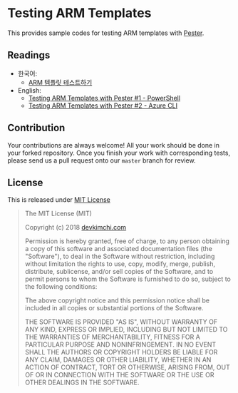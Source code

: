# Testing ARM Templates #

This provides sample codes for testing ARM templates with [Pester](https://github.com/pester/Pester).


## Readings ##

* 한국어:
  * [ARM 템플릿 테스트하기](https://blog.aliencube.org/#)
* English:
  * [Testing ARM Templates with Pester #1 - PowerShell](https://blog.mexia.com.au/testing-arm-templates-with-pester)
  * [Testing ARM Templates with Pester #2 - Azure CLI](https://blog.mexia.com.au/testing-arm-templates-with-pester-2)


## Contribution ##

Your contributions are always welcome! All your work should be done in your forked repository. Once you finish your work with corresponding tests, please send us a pull request onto our `master` branch for review.


## License ##

This is released under [MIT License](http://opensource.org/licenses/MIT)

> The MIT License (MIT)
>
> Copyright (c) 2018 [devkimchi.com](https://devkimchi.com)
> 
> Permission is hereby granted, free of charge, to any person obtaining a copy of this software and associated documentation files (the "Software"), to deal in the Software without restriction, including without limitation the rights to use, copy, modify, merge, publish, distribute, sublicense, and/or sell copies of the Software, and to permit persons to whom the Software is furnished to do so, subject to the following conditions:
> 
> The above copyright notice and this permission notice shall be included in all copies or substantial portions of the Software.
> 
> THE SOFTWARE IS PROVIDED "AS IS", WITHOUT WARRANTY OF ANY KIND, EXPRESS OR IMPLIED, INCLUDING BUT NOT LIMITED TO THE WARRANTIES OF MERCHANTABILITY, FITNESS FOR A PARTICULAR PURPOSE AND NONINFRINGEMENT. IN NO EVENT SHALL THE AUTHORS OR COPYRIGHT HOLDERS BE LIABLE FOR ANY CLAIM, DAMAGES OR OTHER LIABILITY, WHETHER IN AN ACTION OF CONTRACT, TORT OR OTHERWISE, ARISING FROM, OUT OF OR IN CONNECTION WITH THE SOFTWARE OR THE USE OR OTHER DEALINGS IN THE SOFTWARE.
